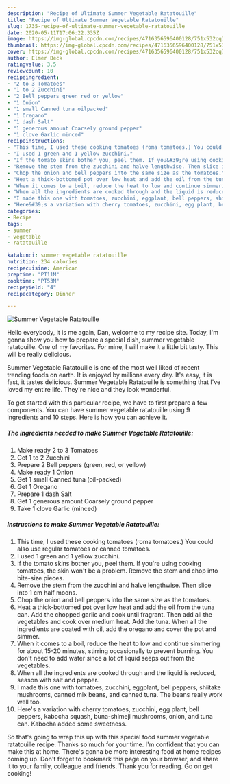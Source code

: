 ```yaml
---
description: "Recipe of Ultimate Summer Vegetable Ratatouille"
title: "Recipe of Ultimate Summer Vegetable Ratatouille"
slug: 1735-recipe-of-ultimate-summer-vegetable-ratatouille
date: 2020-05-11T17:06:22.335Z
image: https://img-global.cpcdn.com/recipes/4716356596400128/751x532cq70/summer-vegetable-ratatouille-recipe-main-photo.jpg
thumbnail: https://img-global.cpcdn.com/recipes/4716356596400128/751x532cq70/summer-vegetable-ratatouille-recipe-main-photo.jpg
cover: https://img-global.cpcdn.com/recipes/4716356596400128/751x532cq70/summer-vegetable-ratatouille-recipe-main-photo.jpg
author: Elmer Beck
ratingvalue: 3.5
reviewcount: 10
recipeingredient:
- "2 to 3 Tomatoes"
- "1 to 2 Zucchini"
- "2 Bell peppers green red or yellow"
- "1 Onion"
- "1 small Canned tuna oilpacked"
- "1 Oregano"
- "1 dash Salt"
- "1 generous amount Coarsely ground pepper"
- "1 clove Garlic minced"
recipeinstructions:
- "This time, I used these cooking tomatoes (roma tomatoes.) You could also use regular tomatoes or canned tomatoes."
- "I used 1 green and 1 yellow zucchini."
- "If the tomato skins bother you, peel them. If you&#39;re using cooking tomatoes, the skin won&#39;t be a problem. Remove the stem and chop into bite-size pieces."
- "Remove the stem from the zucchini and halve lengthwise. Then slice into 1 cm half moons."
- "Chop the onion and bell peppers into the same size as the tomatoes."
- "Heat a thick-bottomed pot over low heat and add the oil from the tuna can. Add the chopped garlic and cook until fragrant. Then add all the vegetables and cook over medium heat. Add the tuna. When all the ingredients are coated with oil, add the oregano and cover the pot and simmer."
- "When it comes to a boil, reduce the heat to low and continue simmering for about 15-20 minutes, stirring occasionally to prevent burning. You don&#39;t need to add water since a lot of liquid seeps out from the vegetables."
- "When all the ingredients are cooked through and the liquid is reduced, season with salt and pepper."
- "I made this one with tomatoes, zucchini, eggplant, bell peppers, shiitake mushrooms, canned mix beans, and canned tuna. The beans really work well too."
- "Here&#39;s a variation with cherry tomatoes, zucchini, egg plant, bell peppers, kabocha squash, buna-shimeji mushrooms, onion, and tuna can. Kabocha added some sweetness."
categories:
- Recipe
tags:
- summer
- vegetable
- ratatouille

katakunci: summer vegetable ratatouille 
nutrition: 234 calories
recipecuisine: American
preptime: "PT11M"
cooktime: "PT53M"
recipeyield: "4"
recipecategory: Dinner

---
```



![Summer Vegetable Ratatouille](https://img-global.cpcdn.com/recipes/4716356596400128/751x532cq70/summer-vegetable-ratatouille-recipe-main-photo.jpg)

Hello everybody, it is me again, Dan, welcome to my recipe site. Today, I'm gonna show you how to prepare a special dish, summer vegetable ratatouille. One of my favorites. For mine, I will make it a little bit tasty. This will be really delicious.

Summer Vegetable Ratatouille is one of the most well liked of recent trending foods on earth. It is enjoyed by millions every day. It's easy, it is fast, it tastes delicious. Summer Vegetable Ratatouille is something that I've loved my entire life. They're nice and they look wonderful.




To get started with this particular recipe, we have to first prepare a few components. You can have summer vegetable ratatouille using 9 ingredients and 10 steps. Here is how you can achieve it.

<!--inarticleads1-->

##### The ingredients needed to make Summer Vegetable Ratatouille:

1. Make ready 2 to 3 Tomatoes
1. Get 1 to 2 Zucchini
1. Prepare 2 Bell peppers (green, red, or yellow)
1. Make ready 1 Onion
1. Get 1 small Canned tuna (oil-packed)
1. Get 1 Oregano
1. Prepare 1 dash Salt
1. Get 1 generous amount Coarsely ground pepper
1. Take 1 clove Garlic (minced)




<!--inarticleads2-->

##### Instructions to make Summer Vegetable Ratatouille:

1. This time, I used these cooking tomatoes (roma tomatoes.) You could also use regular tomatoes or canned tomatoes.
1. I used 1 green and 1 yellow zucchini.
1. If the tomato skins bother you, peel them. If you&#39;re using cooking tomatoes, the skin won&#39;t be a problem. Remove the stem and chop into bite-size pieces.
1. Remove the stem from the zucchini and halve lengthwise. Then slice into 1 cm half moons.
1. Chop the onion and bell peppers into the same size as the tomatoes.
1. Heat a thick-bottomed pot over low heat and add the oil from the tuna can. Add the chopped garlic and cook until fragrant. Then add all the vegetables and cook over medium heat. Add the tuna. When all the ingredients are coated with oil, add the oregano and cover the pot and simmer.
1. When it comes to a boil, reduce the heat to low and continue simmering for about 15-20 minutes, stirring occasionally to prevent burning. You don&#39;t need to add water since a lot of liquid seeps out from the vegetables.
1. When all the ingredients are cooked through and the liquid is reduced, season with salt and pepper.
1. I made this one with tomatoes, zucchini, eggplant, bell peppers, shiitake mushrooms, canned mix beans, and canned tuna. The beans really work well too.
1. Here&#39;s a variation with cherry tomatoes, zucchini, egg plant, bell peppers, kabocha squash, buna-shimeji mushrooms, onion, and tuna can. Kabocha added some sweetness.




So that's going to wrap this up with this special food summer vegetable ratatouille recipe. Thanks so much for your time. I'm confident that you can make this at home. There's gonna be more interesting food at home recipes coming up. Don't forget to bookmark this page on your browser, and share it to your family, colleague and friends. Thank you for reading. Go on get cooking!
